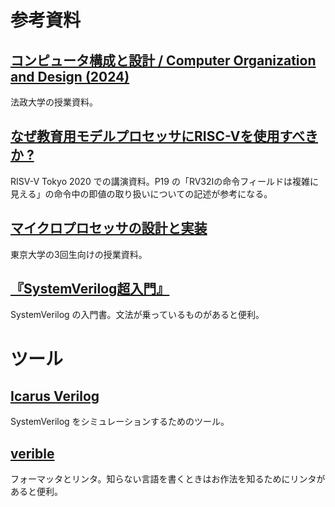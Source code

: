 # 参考資料

## [コンピュータ構成と設計 / Computer Organization and Design (2024)](https://yamin.cis.k.hosei.ac.jp/lectures/cod/)
法政大学の授業資料。

## [なぜ教育用モデルプロセッサにRISC-Vを使用すべきか ?](https://riscv.or.jp/wp-content/uploads/day1_15_keio-Hideharu-Amano_RVdayTokyo.pdf)
RISV-V Tokyo 2020 での講演資料。P19 の「RV32Iの命令フィールドは複雑に見える」の命令中の即値の取り扱いについての記述が参考になる。

## [マイクロプロセッサの設計と実装](https://exp.mtl.t.u-tokyo.ac.jp/2022/b3exp/-/wikis/home)
東京大学の3回生向けの授業資料。

## [『SystemVerilog超入門』](https://www.kyoritsu-pub.co.jp/book/b10031708.html)
SystemVerilog の入門書。文法が乗っているものがあると便利。

# ツール

## [Icarus Verilog](https://steveicarus.github.io/iverilog/)
SystemVerilog をシミュレーションするためのツール。

## [verible](https://github.com/chipsalliance/verible)
フォーマッタとリンタ。知らない言語を書くときはお作法を知るためにリンタがあると便利。
